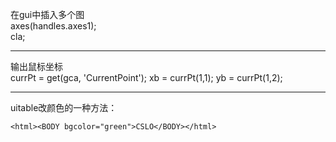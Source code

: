 在gui中插入多个图  
axes(handles.axes1);  
cla;  

---
输出鼠标坐标  
 currPt = get(gca, 'CurrentPoint');
 xb = currPt(1,1);
 yb = currPt(1,2);

 ---
 uitable改颜色的一种方法：
```
<html><BODY bgcolor="green">CSLO</BODY></html>
```
